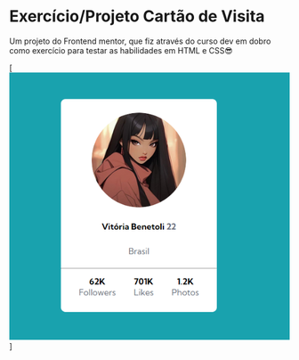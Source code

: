 # Exercício/Projeto Cartão de Visita 

Um projeto do Frontend mentor, que fiz através do curso dev em dobro como exercício para testar as habilidades em HTML e CSS😎

[<img src="./src/imagens/cartao-de-visita.png" alt="cartão de visita">]

   
